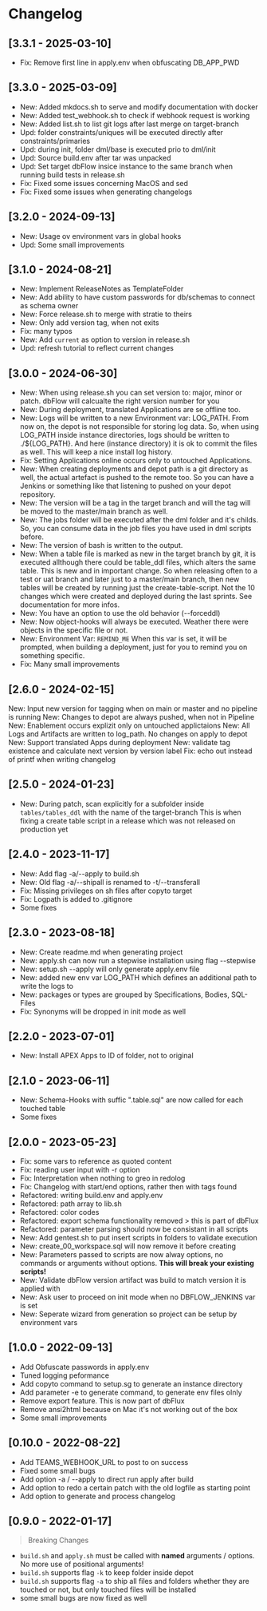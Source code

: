 # Changelog

## [3.3.1 - 2025-03-10]
- Fix: Remove first line in apply.env when obfuscating DB_APP_PWD

## [3.3.0 - 2025-03-09]
- New: Added mkdocs.sh to serve and modify documentation with docker
- New: Added test_webhook.sh to check if webhook request is working
- New: Added list.sh to list git logs after last merge on target-branch
- Upd: folder constraints/uniques will be executed directly after constraints/primaries
- Upd: during init, folder dml/base is executed prio to dml/init
- Upd: Source build.env after tar was unpacked
- Upd: Set target dbFlow insice instance to the same branch when running build tests in release.sh
- Fix: Fixed some issues concerning MacOS and sed
- Fix: Fixed some issues when generating changelogs

## [3.2.0 - 2024-09-13]
- New: Usage ov environment vars in global hooks
- Upd: Some small improvements

## [3.1.0 - 2024-08-21]
- New: Implement ReleaseNotes as TemplateFolder
- New: Add ability to have custom passwords for db/schemas to connect as schema owner
- New: Force release.sh to merge with stratie to theirs
- New: Only add version tag, when not exits
- Fix: many typos
- New: Add `current` as option to version in release.sh
- Upd: refresh tutorial to reflect current changes

## [3.0.0 - 2024-06-30]
- New: When using release.sh you can set version to: major, minor or patch. dbFlow will calcualte the right version number for you
- New: During deployment, translated Applications are se offline too.
- New: Logs will be written to a new Environment var: LOG_PATH. From now on, the depot is not responsible for storing log data. So, when using LOG_PATH inside instance directories, logs should be written to ./${LOG_PATH}. And here (instance directory) it is ok to commit the files as well. This will keep a nice install log history.
- Fix: Setting Applications online occurs only to untouched Applications.
- New: When creating deployments and depot path is a git directory as well, the actual artefact is pushed to the remote too. So you can have a Jenkins or something like that listening to pushed on your depot repository.
- New: The version will be a tag in the target branch and will the tag will be moved to the master/main branch as well.
- New: The jobs folder will be executed after the dml folder and it's childs. So, you can consume data in the job files you have used in dml scripts before.
- New: The version of bash is written to the output.
- New: When a table file is marked as new in the target branch by git, it is executed allthough there could be table_ddl files, which alters the same table. This is new and in important change. So when releasing often to a test or uat branch and later just to a master/main branch, then new tables will be created by running just the create-table-script. Not the 10 changes which were created and deployed during the last sprints. See documentation for more infos.
- New: You have an option to use the old behavior (--forceddl)
- New: Now object-hooks will always be executed. Weather there were objects in the specific file or not.
- New: Environment Var: `REMIND_ME` When this var is set, it will be prompted, when building a deployment, just for you to remind you on something specific.
- Fix: Many small improvements


## [2.6.0 - 2024-02-15]
New: Input new  version for tagging when on main or master and no pipeline is running
New: Changes to depot are always pushed, when not in Pipeline
New: Enablement occurs explizit only on untouched applictaions
New: All Logs and Artifacts are written to log_path. No changes on apply to depot
New: Support translated Apps during deployment
New: validate tag existence and calculate next version by version label
Fix: echo out instead of printf when writing changelog

## [2.5.0 - 2024-01-23]
- New: During patch, scan explicitly for a subfolder
       inside `tables/tables_ddl` with the name of the target-branch
       This is when fixing a create table script in a release
       which was not released on production yet

## [2.4.0 - 2023-11-17]
- New: Add flag -a/--apply to build.sh
- New: Old flag -a/--shipall is renamed to -t/--transferall
- Fix: Missing privileges on sh files after copyto target
- Fix: Logpath is added to .gitignore
- Some fixes

## [2.3.0 - 2023-08-18]
- New: Create readme.md when generating project
- New: apply.sh can now run a stepwise installation using flag --stepwise
- New: setup.sh --apply will only generate apply.env file
- New: added new env var LOG_PATH which defines an additional path to write the logs to
- New: packages or types are grouped by Specifications, Bodies, SQL-Files
- Fix: Synonyms will be dropped in init mode as well

## [2.2.0 - 2023-07-01]
- New: Install APEX Apps to ID of folder, not to original

## [2.1.0 - 2023-06-11]
- New: Schema-Hooks with suffic ".table.sql" are now called for each touched table
- Some fixes

## [2.0.0 - 2023-05-23]
- Fix: some vars to reference as quoted content
- Fix: reading user input with -r option
- Fix: Interpretation when nothing to greo in redolog
- Fix: Changelog with start/end options, rather then with tags found
- Refactored: writing build.env and apply.env
- Refactored: path array to lib.sh
- Refactored: color codes
- Refactored: export schema functionality removed > this is part of dbFlux
- Refactored: parameter parsing should now be consistant in all scripts
- New: Add gentest.sh to put insert scripts in folders to validate execution
- New: create_00_workspace.sql will now remove it before creating
- New: Parameters passed to scripts are now alway options,
       no commands or arguments without options.
       **This will break your existing scripts!**
- New: Validate dbFlow version artifact was build to match version it is applied with
- New: Ask user to proceed on init mode when no DBFLOW_JENKINS var is set
- New: Seperate wizard from generation so project can be setup by environment vars

## [1.0.0 - 2022-09-13]
- Add Obfuscate passwords in apply.env
- Tuned logging peformance
- Add copyto command to setup.sg to generate an instance directory
- Add parameter -e to generate command, to generate env files olnly
- Remove export feature. This is now part of dbFlux
- Remove ansi2html because on Mac it's not working out of the box
- Some small improvements

## [0.10.0 - 2022-08-22]
- Add TEAMS_WEBHOOK_URL to post to on success
- Fixed some small bugs
- Add option -a / --apply to direct run apply after build
- Add option to redo a certain patch with the old logfile as starting point
- Add option to generate and process changelog


## [0.9.0 - 2022-01-17]
> Breaking Changes
- `build.sh` and `apply.sh` must be called with **named** arguments / options. No more use of positional arguments!
- `build.sh`  supports flag `-k` to keep folder inside depot
- `build.sh`  supports flag `-a` to ship all files and folders whether they are touched or not, but only touched files will be installed
- some small bugs are now fixed as well